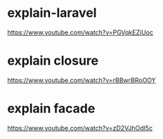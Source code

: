 # explain-laravel
https://www.youtube.com/watch?v=PGVqkEZiUoc

# explain closure
https://www.youtube.com/watch?v=rBBwrBRoOOY

# explain facade
https://www.youtube.com/watch?v=zD2VJhOdI5c